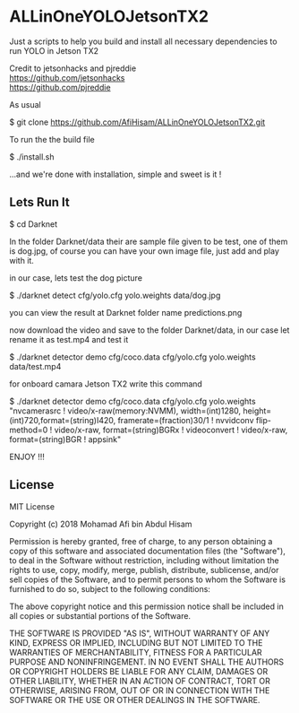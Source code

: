 # ALLinOneYOLOJetsonTX2
Just a scripts to help you build and install all necessary dependencies to run YOLO in Jetson TX2

Credit to jetsonhacks and pjreddie <br>
https://github.com/jetsonhacks <br>
https://github.com/pjreddie

As usual 

$ git clone https://github.com/AfiHisam/ALLinOneYOLOJetsonTX2.git

To run the the build file

$ ./install.sh

...and we're done with installation, simple and sweet is it !

## Lets Run It

$ cd Darknet 

In the folder Darknet/data their are sample file given to be test, one of them is dog.jpg, of course you can have your own image file, just add and play with it. 

in our case, lets test the dog picture 

$ ./darknet detect cfg/yolo.cfg yolo.weights data/dog.jpg

you can view the result at Darknet folder name predictions.png

now download the video and save to the folder Darknet/data, in our case let rename it as test.mp4 and test it

$ ./darknet detector demo cfg/coco.data cfg/yolo.cfg yolo.weights data/test.mp4

for onboard camara Jetson TX2 write this command 

$ ./darknet detector demo cfg/coco.data cfg/yolo.cfg yolo.weights "nvcamerasrc ! video/x-raw(memory:NVMM), width=(int)1280, height=(int)720,format=(string)I420, framerate=(fraction)30/1 ! nvvidconv flip-method=0 ! video/x-raw, format=(string)BGRx ! videoconvert ! video/x-raw, format=(string)BGR ! appsink"

ENJOY !!!

## License

MIT License

Copyright (c) 2018 Mohamad Afi bin Abdul Hisam

Permission is hereby granted, free of charge, to any person obtaining a copy
of this software and associated documentation files (the "Software"), to deal
in the Software without restriction, including without limitation the rights
to use, copy, modify, merge, publish, distribute, sublicense, and/or sell
copies of the Software, and to permit persons to whom the Software is
furnished to do so, subject to the following conditions:

The above copyright notice and this permission notice shall be included in all
copies or substantial portions of the Software.

THE SOFTWARE IS PROVIDED "AS IS", WITHOUT WARRANTY OF ANY KIND, EXPRESS OR
IMPLIED, INCLUDING BUT NOT LIMITED TO THE WARRANTIES OF MERCHANTABILITY,
FITNESS FOR A PARTICULAR PURPOSE AND NONINFRINGEMENT. IN NO EVENT SHALL THE
AUTHORS OR COPYRIGHT HOLDERS BE LIABLE FOR ANY CLAIM, DAMAGES OR OTHER
LIABILITY, WHETHER IN AN ACTION OF CONTRACT, TORT OR OTHERWISE, ARISING FROM,
OUT OF OR IN CONNECTION WITH THE SOFTWARE OR THE USE OR OTHER DEALINGS IN THE
SOFTWARE.

